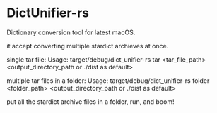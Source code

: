 # DictUnifier-rs
Dictionary conversion tool for latest macOS.

it accept converting multiple stardict archieves at once.

single tar file:
Usage: target/debug/dict_unifier-rs tar <tar_file_path> <output_directory_path or ./dist as default>

multiple tar files in a folder:
Usage: target/debug/dict_unifier-rs folder <folder_path> <output_directory_path or ./dist as default>

put all the stardict archive files in a folder, run, and boom!
